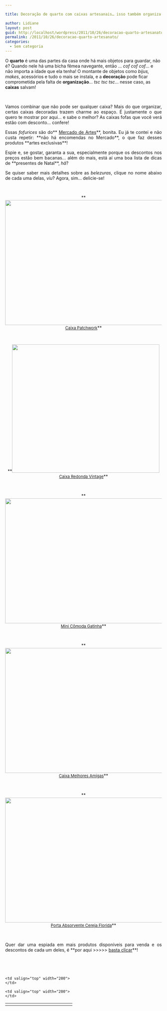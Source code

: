 ```yaml
---

title: Decoração de quarto com caixas artesanais… isso também organiza!

author: Lidiane
layout: post
guid: http://localhost/wordpress/2011/10/26/decoracao-quarto-artesanato/
permalink: /2011/10/26/decoracao-quarto-artesanato/
categories:
  - Sem categoria
---
```

O **quarto** é uma das partes da casa onde há mais objetos para guardar, não é? Quando nele há uma bicha fêmea navegante, então … _cof cof cof_… e não importa a idade que ela tenha! O montante de objetos como _bijus, makes_, acessórios e tudo o mais se instala, e a **decoração** pode ficar comprometida pela falta de **organização**… _tsc tsc tsc_… nesse caso, as **caixas** salvam!

&nbsp;

<p align="justify">
  Vamos combinar que não pode ser qualquer caixa? Mais do que organizar, certas caixas decoradas trazem charme ao espaço. É justamente o que quero te mostrar por aqui… e sabe o melhor? As caixas fofas que você verá estão com desconto… confere!
</p>

<!--more-->

<p align="justify">
  Essas<em> fofurices</em> são do** <a href="http://www.trololodemulher.com.br/loja/" target="_blank">Mercado de Artes</a>**, bonita. Eu já te contei e não custa repetir: **não há encomendas no Mercado**, o que faz desses produtos **artes exclusivas**!
</p>

<p align="justify">
  Espie e, se gostar, garanta a sua, especialmente porque os descontos nos preços estão bem bacanas… além do mais, está aí uma boa lista de dicas de **presentes de Natal**, <em>hã</em>?
</p>

<p align="justify">
  Se quiser saber mais detalhes sobre as <em>belezuras</em>, clique no nome abaixo de cada uma delas, <em>viu</em>? Agora, sim… delicie-se!
</p>

&nbsp;

<p align="center">
  **<span style="font-size: small;"><a href="http://www.trololodemulher.com.br/blog/wp-content/uploads/2011/04/Caixa-Patchwork-2.jpg"><img class="alignnone size-full wp-image-6256" title="Caixa Patchwork 2" src="http://www.trololodemulher.com.br/blog/wp-content/uploads/2011/04/Caixa-Patchwork-2.jpg" alt="" width="600" height="400" /></a><br /> <a href="http://www.trololodemulher.com.br/loja/2010/09/08/caixa-patchwork/" target="_blank">Caixa Patchwork</a></span>**
</p>

&nbsp;

<p align="center">
  **<span style="font-size: small;"><a href="http://www.trololodemulher.com.br/blog/wp-content/uploads/2011/04/Caixa-Redonda-Vintage.jpg"><img class="alignnone size-full wp-image-6252" title="Caixa Redonda Vintage" src="http://www.trololodemulher.com.br/blog/wp-content/uploads/2011/04/Caixa-Redonda-Vintage.jpg" alt="" width="474" height="411" /></a><br /> <a href="http://www.trololodemulher.com.br/loja/2010/09/08/caixa-redonda-vintage/" target="_blank">Caixa Redonda Vintage</a></span>**
</p>

&nbsp;

<p align="center">
  **<span style="font-size: small;"><a href="http://www.trololodemulher.com.br/blog/wp-content/uploads/2011/04/Mini-Comoda-Gatinha.jpg"><img class="alignnone size-full wp-image-6316" title="Mini Cômoda Gatinha" src="http://www.trololodemulher.com.br/blog/wp-content/uploads/2011/04/Mini-Comoda-Gatinha.jpg" alt="" width="600" height="400" /></a><br /> <a href="http://www.trololodemulher.com.br/loja/2010/09/08/mini-comoda-gatinha/" target="_blank">Mini Cômoda Gatinha</a></span>**
</p>

&nbsp;

<p align="center">
  **<span style="font-size: small;"><a href="http://www.trololodemulher.com.br/blog/wp-content/uploads/2011/04/Caixa-Melhores-Amigas.jpg"><img class="alignnone size-full wp-image-6309" title="Caixa Melhores Amigas" src="http://www.trololodemulher.com.br/blog/wp-content/uploads/2011/04/Caixa-Melhores-Amigas.jpg" alt="" width="600" height="400" /></a><br /> <a href="http://www.trololodemulher.com.br/loja/2010/09/08/caixa-melhores-amigas/" target="_blank">Caixa Melhores Amigas</a></span>**
</p>

&nbsp;

<p align="center">
  **<span style="font-size: small;"><a href="http://www.trololodemulher.com.br/blog/wp-content/uploads/2011/09/Porta-Absorvente-ou-Cha-Cereja-Florida.jpg"><img class="alignnone size-full wp-image-6926" title="Porta Absorvente ou Chá Cereja Florida" src="http://www.trololodemulher.com.br/blog/wp-content/uploads/2011/09/Porta-Absorvente-ou-Cha-Cereja-Florida.jpg" alt="" width="600" height="400" /></a><br /> <a href="http://www.trololodemulher.com.br/loja/2010/09/08/absorvente-cha-cereja-florida/" target="_blank">Porta Absorvente Cereja Florida</a></span>**
</p>

&nbsp;

<p align="justify">
  Quer dar uma espiada em mais produtos disponíveis para venda e os descontos de cada um deles, é **por aqui >>>>> <a href="http://www.trololodemulher.com.br/loja/disponiveis/">basta clicar</a>**!
</p>

&nbsp;

&nbsp;

<table width="600" border="0" cellspacing="0" cellpadding="2">
  <tr>
    <td valign="top" width="200">
    </td>
    
    <td valign="top" width="200">
    </td>
    
    <td valign="top" width="200">
    </td>
  </tr>
</table>